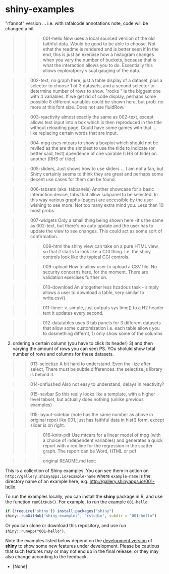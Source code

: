 shiny-examples
==============

"rfannot" version ... i.e. with rafalcode annotations
note, code will be changed a bit

>>> 001-hello
Now uses a local sourced version of the old faithful data. Would be good to be able to choose.
Not ethat the readme is rendered and is better seen if
In the end, this is just an exercise how a histogram changes when
you vary the number of buckets, because that is what the interaction allows you to do.
Essentially this allows exploratpory visual gauging of the data.

>> 002-text, no graph here, just a table display of a dataset, plus a selector
to choose 1 of 3 datasets, and a second selector to determine number of rows to show.
"rocks " is the biggest one with 4 variables. If we get rid of code display, perhaps some
possible 8 different variables could be shown here, but prob. no more at this font size.
Does not use fluidRow.

>> 003-reactivity almost exactly the same as 002-text,
except allows text input into a box which is then reproduced in the title
without reloading page. Could have some games with that ... like
replacing certain words that are input.

>> 004-mpg uses mtcars to show a boxplot
which should not be reviled as the are the simplest to use the tilde
to indicate (or better said, test) dpendence of one vairable (LHS of tilde)
on another (RHS of tilde).

>> 005-sliders,
Just shows how to use sliders ... I am not a fan, but Shiny certainly seems to think they are great
and perhaps some decent use cases for them can be found.

>> 006-tabsets (aka. tabpanels)
Another showcase for a basic interaction device, tabs that allow subpanel to be selected.
In this way various graphs (pages) are accessible by the user wishing to see more.
Not too many extra mind you. Less than 10 most probs.

>> 007-widgets
Only a small thing being shown here -it's the same as 002-text, but there's no auto update
and the user has to update the view to see changes. This could act as some sort of confirmation.

>>> 008-html
the shiny view can take on a pure HTML view, so that it starts to look like a CGI thing.
I.e. the shiny controls look like the typical CGI controls.

>>> 009-upload
How to allow user to upload a CSV file. No security concerns here, for the moment. There are
validation exercises further on.

>>> 010-download
An altogether less hzadous task - simply allows a user to download a table, very similar to write.csv().

>>> 011-timer:
v. simple, just outputs sys.time() to a H2 header text
it updates every second.

>>> 012-datatables
uses 3 tab panels for 3 different datasets that allow some customization
i.e. each table allows you to dosmething differnt, 1) only show some of the columns
2) ordering a certain column (you have to click its header) 3) and then varying the amount of rows you can see)
PS. YOu sholuld show total number of rows and columns for these datasets.

>> 013-selectize
A bit hard to understand. Even the -ize after select, There must be subtle differences.
the selectize.js library is behind it.

>> 014-onflushed
Also not easy to understand, delays in reactivity?

>> 015-navbar
So this really looks like a template, with a higher level tabset, but actually
does nothing (unlike previous examples)

>> 015-layout-sidebar
(note has the same number as above in original repo)
like 001, just has faithful data in hist() form, except slider is on right.

>>> 016-knitr-pdf
Use mtcars for a linear model of mpg (with a choice of independent variables)
and generates a quick report with a red line for the regression in the scatter graph.
The report can be Word, HTML or pdf 




>>> original README.md text:

This is a collection of Shiny examples. You can see them in action on
`http://gallery.shinyapps.io/example-name` where `example-name` is the directory
name of an example here, e.g. http://gallery.shinyapps.io/001-hello

To run the examples locally, you can install the **shiny** package in R, and
use the function `runGitHub()`. For example, to run the example `001-hello`:

```R
if (!require('shiny')) install.packages("shiny")
shiny::runGitHub("shiny-examples", "rstudio", subdir = "001-hello")
```

Or you can clone or download this repository, and use run
`shiny::runApp("001-hello")`.

Note the examples listed below depend on the [development
version](https://github.com/rstudio/shiny) of **shiny** to show some new
features under development. Please be cautious that such features may or may
not end up in the final release, or they may also change according to the
feedback.

* [None]
